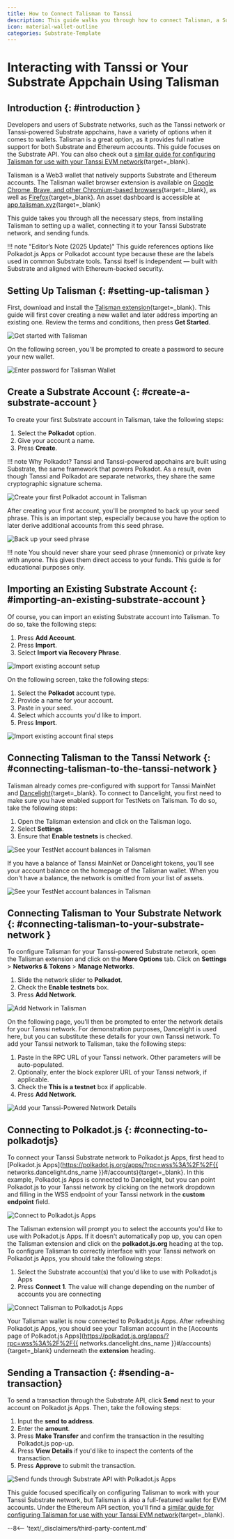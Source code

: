 ```yaml
---
title: How to Connect Talisman to Tanssi
description: This guide walks you through how to connect Talisman, a Substrate and Ethereum wallet, to the Tanssi network or your Tanssi-powered Substrate appchain.
icon: material-wallet-outline
categories: Substrate-Template
---
```


# Interacting with Tanssi or Your Substrate Appchain Using Talisman

## Introduction {: #introduction }

Developers and users of Substrate networks, such as the Tanssi network or Tanssi-powered Substrate appchains, have a variety of options when it comes to wallets. Talisman is a great option, as it provides full native support for both Substrate and Ethereum accounts. This guide focuses on the Substrate API. You can also check out a [similar guide for configuring Talisman for use with your Tanssi EVM network](/builders/toolkit/ethereum-api/wallets/talisman/){target=\_blank}.

Talisman is a Web3 wallet that natively supports Substrate and Ethereum accounts. The Talisman wallet browser extension is available on [Google Chrome, Brave, and other Chromium-based browsers](https://chromewebstore.google.com/detail/talisman-wallet/fijngjgcjhjmmpcmkeiomlglpeiijkld){target=\_blank}, as well as [Firefox](https://addons.mozilla.org/en-US/firefox/addon/talisman-wallet-extension/){target=\_blank}. An asset dashboard is accessible at [app.talisman.xyz](https://app.talisman.xyz){target=\_blank}

This guide takes you through all the necessary steps, from installing Talisman to setting up a wallet, connecting it to your Tanssi Substrate network, and sending funds.

!!! note "Editor’s Note (2025 Update)"
    This guide references options like Polkadot.js Apps or Polkadot account type because these are the labels used in common Substrate tools. Tanssi itself is independent — built with Substrate and aligned with Ethereum-backed security.

## Setting Up Talisman {: #setting-up-talisman }

First, download and install the [Talisman extension](https://talisman.xyz/){target=\_blank}. This guide will first cover creating a new wallet and later address importing an existing one. Review the terms and conditions, then press **Get Started**.

![Get started with Talisman](/images/builders/toolkit/substrate-api/wallets/talisman/talisman-1.webp)

On the following screen, you'll be prompted to create a password to secure your new wallet.

![Enter password for Talisman Wallet](/images/builders/toolkit/substrate-api/wallets/talisman/talisman-2.webp)

## Create a Substrate Account {: #create-a-substrate-account }

To create your first Substrate account in Talisman, take the following steps:

1. Select the **Polkadot** option.
2. Give your account a name.
3. Press **Create**.

!!! note
    Why Polkadot? Tanssi and Tanssi-powered appchains are built using Substrate, the same framework that powers Polkadot. As a result, even though Tanssi and Polkadot are separate networks, they share the same cryptographic signature schema.

![Create your first Polkadot account in Talisman](/images/builders/toolkit/substrate-api/wallets/talisman/talisman-3.webp)

After creating your first account, you'll be prompted to back up your seed phrase. This is an important step, especially because you have the option to later derive additional accounts from this seed phrase.

![Back up your seed phrase](/images/builders/toolkit/substrate-api/wallets/talisman/talisman-4.webp)

!!! note
    You should never share your seed phrase (mnemonic) or private key with anyone. This gives them direct access to your funds. This guide is for educational purposes only.

## Importing an Existing Substrate Account {: #importing-an-existing-substrate-account }

Of course, you can import an existing Substrate account into Talisman. To do so, take the following steps:

1. Press **Add Account**.
2. Press **Import**.
3. Select **Import via Recovery Phrase**.

![Import existing account setup](/images/builders/toolkit/substrate-api/wallets/talisman/talisman-12.webp)

On the following screen, take the following steps:

1. Select the **Polkadot** account type.
2. Provide a name for your account.
3. Paste in your seed.
4. Select which accounts you'd like to import.
5. Press **Import**.

![Import existing account final steps](/images/builders/toolkit/substrate-api/wallets/talisman/talisman-13.webp)

## Connecting Talisman to the Tanssi Network {: #connecting-talisman-to-the-tanssi-network }

Talisman already comes pre-configured with support for Tanssi MainNet and [Dancelight](/builders/tanssi-network/testnet/dancelight/){target=\_blank}. To connect to Dancelight, you first need to make sure you have enabled support for TestNets on Talisman. To do so, take the following steps:

1. Open the Talisman extension and click on the Talisman logo.
2. Select **Settings**.
3. Ensure that **Enable testnets** is checked.

![See your TestNet account balances in Talisman](/images/builders/toolkit/substrate-api/wallets/talisman/talisman-5.webp)

If you have a balance of Tanssi MainNet or Dancelight tokens, you'll see your account balance on the homepage of the Talisman wallet. When you don't have a balance, the network is omitted from your list of assets.

![See your TestNet account balances in Talisman](/images/builders/toolkit/substrate-api/wallets/talisman/talisman-6.webp)

## Connecting Talisman to Your Substrate Network {: #connecting-talisman-to-your-substrate-network }

To configure Talisman for your Tanssi-powered Substrate network, open the Talisman extension and click on the **More Options** tab. Click on **Settings** > **Networks & Tokens** > **Manage Networks**.

1. Slide the network slider to **Polkadot**.
2. Check the **Enable testnets** box.
3. Press **Add Network**.

![Add Network in Talisman](/images/builders/toolkit/substrate-api/wallets/talisman/talisman-7.webp)

On the following page, you'll then be prompted to enter the network details for your Tanssi network. For demonstration purposes, Dancelight is used here, but you can substitute these details for your own Tanssi network. To add your Tanssi network to Talisman, take the following steps:

1. Paste in the RPC URL of your Tanssi network. Other parameters will be auto-populated.
2. Optionally, enter the block explorer URL of your Tanssi network, if applicable.
3. Check the **This is a testnet** box if applicable.
4. Press **Add Network**.

![Add your Tanssi-Powered Network Details](/images/builders/toolkit/substrate-api/wallets/talisman/talisman-8.webp)

## Connecting to Polkadot.js {: #connecting-to-polkadotjs}

To connect your Tanssi Substrate network to Polkadot.js Apps, first head to [Polkadot.js Apps](https://polkadot.js.org/apps/?rpc=wss%3A%2F%2F{{ networks.dancelight.dns_name }}#/accounts){target=\_blank}. In this example, Polkadot.js Apps is connected to Dancelight, but you can point Polkadot.js to your Tanssi network by clicking on the network dropdown and filling in the WSS endpoint of your Tanssi network in the **custom endpoint** field.

![Connect to Polkadot.js Apps](/images/builders/toolkit/substrate-api/wallets/talisman/talisman-9.webp)

The Talisman extension will prompt you to select the accounts you'd like to use with Polkadot.js Apps. If it doesn't automatically pop up, you can open the Talisman extension and click on the **polkadot.js.org** heading at the top. To configure Talisman to correctly interface with your Tanssi network on Polkadot.js Apps, you should take the following steps:

1. Select the Substrate account(s) that you'd like to use with Polkadot.js Apps
2. Press **Connect 1**. The value will change depending on the number of accounts you are connecting

![Connect Talisman to Polkadot.js Apps](/images/builders/toolkit/substrate-api/wallets/talisman/talisman-10.webp)

Your Talisman wallet is now connected to Polkadot.js Apps. After refreshing Polkadot.js Apps, you should see your Talisman account in the [Accounts page of Polkadot.js Apps](https://polkadot.js.org/apps/?rpc=wss%3A%2F%2F{{ networks.dancelight.dns_name }}#/accounts){target=\_blank} underneath the **extension** heading.

## Sending a Transaction {: #sending-a-transaction}

To send a transaction through the Substrate API, click **Send** next to your account on Polkadot.js Apps. Then, take the following steps:

1. Input the **send to address**.
2. Enter the **amount**.
3. Press **Make Transfer** and confirm the transaction in the resulting Polkadot.js pop-up.
4. Press **View Details** if you'd like to inspect the contents of the transaction.
5. Press **Approve** to submit the transaction.

![Send funds through Substrate API with Polkadot.js Apps](/images/builders/toolkit/substrate-api/wallets/talisman/talisman-11.webp)

This guide focused specifically on configuring Talisman to work with your Tanssi Substrate network, but Talisman is also a full-featured wallet for EVM accounts. Under the Ethereum API section, you'll find a [similar guide for configuring Talisman for use with your Tanssi EVM network](/builders/toolkit/ethereum-api/wallets/talisman/){target=\_blank}.

--8<-- 'text/_disclaimers/third-party-content.md'
